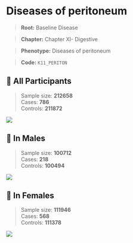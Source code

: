 # Diseases of peritoneum

> **Root:** Baseline Disease  

> **Chapter:** Chapter XI- Digestive  

> **Phenotype:** Diseases of peritoneum  

> **Code:** `K11_PERITON`

## 🧪 All Participants  
> Sample size: **212658**  
> Cases: **786**  
> Controls: **211872**
<img src="/Disease/Figures/ALL/Baseline/K11_PERITON.png"/>
<CsvTable src="/public/Disease/Data/ALL/Baseline/LG_K11_PERITON.csv" label="🔍 View full results" />

## 👨 In Males  
> Sample size: **100712**  
> Cases: **218**  
> Controls: **100494**
<img src="/Disease/Figures/Male/Baseline/K11_PERITON.png"/>
<CsvTable src="/public/Disease/Data/Male/Baseline/LG_K11_PERITON.csv" label="🔍 View full results" />

## 👩 In Females  
> Sample size: **111946**  
> Cases: **568**  
> Controls: **111378**
<img src="/Disease/Figures/Female/Baseline/K11_PERITON.png"/>
<CsvTable src="/public/Disease/Data/Female/Baseline/LG_K11_PERITON.csv" label="🔍 View full results" />
